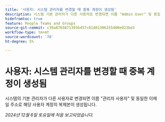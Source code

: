```yaml
---
title: '사용자: 시스템 관리자를 변경할 때 중복 계정이 생성됨'
description: 시스템 기본 관리자가 다른 사용자로 변경되면 이름 "Admin User" 및 동일한 이메일 주소로 해당 사용자 계정의 복제본이 생성됩니다.
hidefromtoc: true
feature: People Teams and Groups
source-git-commit: c39a8765871393b457c81d01306255400e023be5
workflow-type: tm+mt
source-wordcount: '78'
ht-degree: 5%

---
```


# 사용자: 시스템 관리자를 변경할 때 중복 계정이 생성됨

시스템의 기본 관리자가 다른 사용자로 변경되면 이름 &quot;관리자 사용자&quot; 및 동일한 이메일 주소로 해당 사용자 계정의 복제본이 생성됩니다.

_2024년 12월 6일 토요일에 처음 보고되었습니다._
